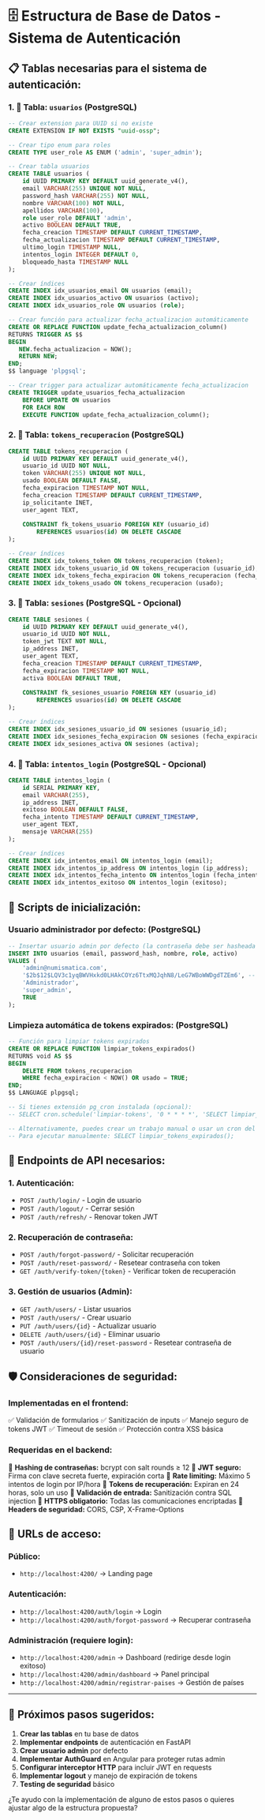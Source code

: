 # 🗄️ Estructura de Base de Datos - Sistema de Autenticación

## 📋 **Tablas necesarias para el sistema de autenticación:**

### 1. 👥 **Tabla: `usuarios`** (PostgreSQL)
```sql
-- Crear extension para UUID si no existe
CREATE EXTENSION IF NOT EXISTS "uuid-ossp";

-- Crear tipo enum para roles
CREATE TYPE user_role AS ENUM ('admin', 'super_admin');

-- Crear tabla usuarios
CREATE TABLE usuarios (
    id UUID PRIMARY KEY DEFAULT uuid_generate_v4(),
    email VARCHAR(255) UNIQUE NOT NULL,
    password_hash VARCHAR(255) NOT NULL,
    nombre VARCHAR(100) NOT NULL,
    apellidos VARCHAR(100),
    role user_role DEFAULT 'admin',
    activo BOOLEAN DEFAULT TRUE,
    fecha_creacion TIMESTAMP DEFAULT CURRENT_TIMESTAMP,
    fecha_actualizacion TIMESTAMP DEFAULT CURRENT_TIMESTAMP,
    ultimo_login TIMESTAMP NULL,
    intentos_login INTEGER DEFAULT 0,
    bloqueado_hasta TIMESTAMP NULL
);

-- Crear índices
CREATE INDEX idx_usuarios_email ON usuarios (email);
CREATE INDEX idx_usuarios_activo ON usuarios (activo);
CREATE INDEX idx_usuarios_role ON usuarios (role);

-- Crear función para actualizar fecha_actualizacion automáticamente
CREATE OR REPLACE FUNCTION update_fecha_actualizacion_column()
RETURNS TRIGGER AS $$
BEGIN
   NEW.fecha_actualizacion = NOW(); 
   RETURN NEW;
END;
$$ language 'plpgsql';

-- Crear trigger para actualizar automáticamente fecha_actualizacion
CREATE TRIGGER update_usuarios_fecha_actualizacion 
    BEFORE UPDATE ON usuarios 
    FOR EACH ROW 
    EXECUTE FUNCTION update_fecha_actualizacion_column();
```

### 2. 🔑 **Tabla: `tokens_recuperacion`** (PostgreSQL)
```sql
CREATE TABLE tokens_recuperacion (
    id UUID PRIMARY KEY DEFAULT uuid_generate_v4(),
    usuario_id UUID NOT NULL,
    token VARCHAR(255) UNIQUE NOT NULL,
    usado BOOLEAN DEFAULT FALSE,
    fecha_expiracion TIMESTAMP NOT NULL,
    fecha_creacion TIMESTAMP DEFAULT CURRENT_TIMESTAMP,
    ip_solicitante INET,
    user_agent TEXT,
    
    CONSTRAINT fk_tokens_usuario FOREIGN KEY (usuario_id) 
        REFERENCES usuarios(id) ON DELETE CASCADE
);

-- Crear índices
CREATE INDEX idx_tokens_token ON tokens_recuperacion (token);
CREATE INDEX idx_tokens_usuario_id ON tokens_recuperacion (usuario_id);
CREATE INDEX idx_tokens_fecha_expiracion ON tokens_recuperacion (fecha_expiracion);
CREATE INDEX idx_tokens_usado ON tokens_recuperacion (usado);
```

### 3. 📝 **Tabla: `sesiones`** (PostgreSQL - Opcional)
```sql
CREATE TABLE sesiones (
    id UUID PRIMARY KEY DEFAULT uuid_generate_v4(),
    usuario_id UUID NOT NULL,
    token_jwt TEXT NOT NULL,
    ip_address INET,
    user_agent TEXT,
    fecha_creacion TIMESTAMP DEFAULT CURRENT_TIMESTAMP,
    fecha_expiracion TIMESTAMP NOT NULL,
    activa BOOLEAN DEFAULT TRUE,
    
    CONSTRAINT fk_sesiones_usuario FOREIGN KEY (usuario_id) 
        REFERENCES usuarios(id) ON DELETE CASCADE
);

-- Crear índices
CREATE INDEX idx_sesiones_usuario_id ON sesiones (usuario_id);
CREATE INDEX idx_sesiones_fecha_expiracion ON sesiones (fecha_expiracion);
CREATE INDEX idx_sesiones_activa ON sesiones (activa);
```

### 4. 🔐 **Tabla: `intentos_login`** (PostgreSQL - Opcional)
```sql
CREATE TABLE intentos_login (
    id SERIAL PRIMARY KEY,
    email VARCHAR(255),
    ip_address INET,
    exitoso BOOLEAN DEFAULT FALSE,
    fecha_intento TIMESTAMP DEFAULT CURRENT_TIMESTAMP,
    user_agent TEXT,
    mensaje VARCHAR(255)
);

-- Crear índices
CREATE INDEX idx_intentos_email ON intentos_login (email);
CREATE INDEX idx_intentos_ip_address ON intentos_login (ip_address);
CREATE INDEX idx_intentos_fecha_intento ON intentos_login (fecha_intento);
CREATE INDEX idx_intentos_exitoso ON intentos_login (exitoso);
```

## 🚀 **Scripts de inicialización:**

### **Usuario administrador por defecto:** (PostgreSQL)
```sql
-- Insertar usuario admin por defecto (la contraseña debe ser hasheada en el backend)
INSERT INTO usuarios (email, password_hash, nombre, role, activo) 
VALUES (
    'admin@numismatica.com', 
    '$2b$12$LQV3c1yqBWVHxkd0LHAkCOYz6TtxMQJqhN8/LeG7WBoWWDgdTZEm6', -- Hash de "admin123"
    'Administrador', 
    'super_admin', 
    TRUE
);
```

### **Limpieza automática de tokens expirados:** (PostgreSQL)
```sql
-- Función para limpiar tokens expirados
CREATE OR REPLACE FUNCTION limpiar_tokens_expirados()
RETURNS void AS $$
BEGIN
    DELETE FROM tokens_recuperacion 
    WHERE fecha_expiracion < NOW() OR usado = TRUE;
END;
$$ LANGUAGE plpgsql;

-- Si tienes extensión pg_cron instalada (opcional):
-- SELECT cron.schedule('limpiar-tokens', '0 * * * *', 'SELECT limpiar_tokens_expirados();');

-- Alternativamente, puedes crear un trabajo manual o usar un cron del sistema
-- Para ejecutar manualmente: SELECT limpiar_tokens_expirados();
```

## 🔧 **Endpoints de API necesarios:**

### **1. Autenticación:**
- `POST /auth/login/` - Login de usuario
- `POST /auth/logout/` - Cerrar sesión
- `POST /auth/refresh/` - Renovar token JWT

### **2. Recuperación de contraseña:**
- `POST /auth/forgot-password/` - Solicitar recuperación
- `POST /auth/reset-password/` - Resetear contraseña con token
- `GET /auth/verify-token/{token}` - Verificar token de recuperación

### **3. Gestión de usuarios (Admin):**
- `GET /auth/users/` - Listar usuarios
- `POST /auth/users/` - Crear usuario
- `PUT /auth/users/{id}` - Actualizar usuario
- `DELETE /auth/users/{id}` - Eliminar usuario
- `POST /auth/users/{id}/reset-password` - Resetear contraseña de usuario

## 🛡️ **Consideraciones de seguridad:**

### **Implementadas en el frontend:**
✅ Validación de formularios
✅ Sanitización de inputs
✅ Manejo seguro de tokens JWT
✅ Timeout de sesión
✅ Protección contra XSS básica

### **Requeridas en el backend:**
🔐 **Hashing de contraseñas:** bcrypt con salt rounds ≥ 12
🔐 **JWT seguro:** Firma con clave secreta fuerte, expiración corta
🔐 **Rate limiting:** Máximo 5 intentos de login por IP/hora
🔐 **Tokens de recuperación:** Expiran en 24 horas, solo un uso
🔐 **Validación de entrada:** Sanitización contra SQL injection
🔐 **HTTPS obligatorio:** Todas las comunicaciones encriptadas
🔐 **Headers de seguridad:** CORS, CSP, X-Frame-Options

## 📱 **URLs de acceso:**

### **Público:**
- `http://localhost:4200/` → Landing page

### **Autenticación:**
- `http://localhost:4200/auth/login` → Login
- `http://localhost:4200/auth/forgot-password` → Recuperar contraseña

### **Administración (requiere login):**
- `http://localhost:4200/admin` → Dashboard (redirige desde login exitoso)
- `http://localhost:4200/admin/dashboard` → Panel principal
- `http://localhost:4200/admin/registrar-paises` → Gestión de países

---

## 🎯 **Próximos pasos sugeridos:**

1. **Crear las tablas** en tu base de datos
2. **Implementar endpoints** de autenticación en FastAPI
3. **Crear usuario admin** por defecto
4. **Implementar AuthGuard** en Angular para proteger rutas admin
5. **Configurar interceptor HTTP** para incluir JWT en requests
6. **Implementar logout** y manejo de expiración de tokens
7. **Testing de seguridad** básico

¿Te ayudo con la implementación de alguno de estos pasos o quieres ajustar algo de la estructura propuesta?